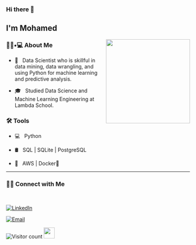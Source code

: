 ### Hi there 👋<h2> I'm Mohamed</h2>

<img align='right' src="https://media.giphy.com/media/M9gbBd9nbDrOTu1Mqx/giphy.gif" width="230">

<h3> 👨🏻•💻 About Me </h3>



- 🤔 &nbsp; Data Scientist who is skillful in data mining, data wrangling, and using Python for machine learning and predictive analysis.

- 🎓 &nbsp; Studied Data Science and Machine Learning Engineering at Lambda School.



<h3>🛠 Tools</h3>


- 💻 &nbsp; Python 

- 🛢 &nbsp; SQL | SQLite | PostgreSQL

- 🔧 &nbsp; AWS | Docker🐳 

<hr>



<h3> 🤝🏻 Connect with Me </h3>

<br>



<p align="center">


<a href="https://www.linkedin.com/in/mohamed-ed/"><img alt="LinkedIn" src="https://img.shields.io/badge/LinkedIn-Mohamed%20Ed-blue?style=flat-square&logo=linkedin"></a>

<a href="mailto:edamer.mo@gmail.com"><img alt="Email" src="https://img.shields.io/badge/Email-edamer.mo@gmail.com-blue?style=flat-square&logo=gmail"></a>

</p>





![Visitor count](https://visitor-badge.laobi.icu/badge?page_id=shivam0110.shivam0110)   <img src="https://media.giphy.com/media/dxn6fRlTIShoeBr69N/giphy.gif" width="30">


